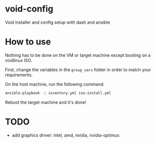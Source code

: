 # void-config
Void installer and config setup with dash and ansible

# How to use

Nothing has to be done on the VM or target machine except booting on a voidlinux ISO.

First, change the variables in the `group_vars` folder in order to match your requirements.

On the host machine, run the following command:

```bash
ansible-playbook -i inventory.yml iso-install.yml
```

Reboot the target machine and it's done!

# TODO

- add graphics driver: intel, amd, nvidia, nvidia-optimus